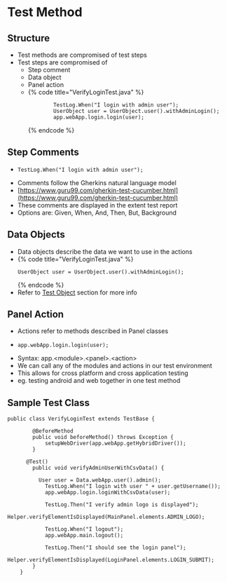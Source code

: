 # Test Method

## Structure

* Test methods are compromised of test steps
* Test steps are compromised of
  * Step comment
  * Data object
  * Panel action
  * {% code title="VerifyLoginTest.java" %}
    ```text
    		TestLog.When("I login with admin user");
    		UserObject user = UserObject.user().withAdminLogin();
    		app.webApp.login.login(user);
    ```
    {% endcode %}

## Step Comments

* ```text
  TestLog.When("I login with admin user");
  ```
* Comments follow the Gherkins natural language model 
* [https://www.guru99.com/gherkin-test-cucumber.html](https://www.guru99.com/gherkin-test-cucumber.html)
* These comments are displayed in the extent test report 
* Options are: Given, When, And, Then, But, Background

## Data Objects

* Data objects describe the data we want to use in the actions
* {% code title="VerifyLoginTest.java" %}
  ```text
  UserObject user = UserObject.user().withAdminLogin();
  ```
  {% endcode %}
* Refer to [Test Object](https://ehsan-matean.gitbook.io/automationcore/~/edit/drafts/-L_G98XxUqlCKVCkJFH2/test-object/test-object) section for more info

## Panel Action

* Actions refer to methods described in Panel classes 
* ```text
  app.webApp.login.login(user);
  ```
* Syntax: app.&lt;module&gt;.&lt;panel&gt;.&lt;action&gt;
* We can call any of the modules and actions in our test environment
* This allows for cross platform and cross application testing
* eg. testing android and web together in one test method

## Sample Test Class

```text
public class VerifyLoginTest extends TestBase {

		@BeforeMethod
		public void beforeMethod() throws Exception {
			setupWebDriver(app.webApp.getHybridDriver());
		}
	
	  @Test()
		public void verifyAdminUserWithCsvData() {
			
		  User user = Data.webApp.user().admin();
			TestLog.When("I login with user " + user.getUsername());
			app.webApp.login.loginWithCsvData(user);
					
			TestLog.Then("I verify admin logo is displayed");
			Helper.verifyElementIsDisplayed(MainPanel.elements.ADMIN_LOGO);
			
			TestLog.When("I logout");
			app.webApp.main.logout();
	
			TestLog.Then("I should see the login panel");
			Helper.verifyElementIsDisplayed(LoginPanel.elements.LOGIN_SUBMIT);
		}
	}
```




